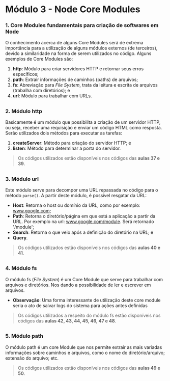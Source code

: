 # Módulo 3 - Node Core Modules
 
### 1. Core Modules fundamentais para criação de softwares em Node

O conhecimento acerca de alguns Core Modules será de extrema importância para a utilização de alguns módulos externos (de terceiros), devido a similaridade na forma de serem utilizados no código. Alguns exemplos de Core Modules são:

1. **http**: Módulo para criar servidores HTTP e retornar seus erros específicos;
2. **path**: Extrair informações de caminhos (paths) de arquivos;
3. **fs**: Abreviação para _File System_, trata da leitura e escrita de arquivos (trabalha com diretórios); e
4. **url**: Módulo para trabalhar com URLs.

##

### 2. Módulo http

Basicamente é um módulo que possibilita a criação de um servidor HTTP, ou seja, receber uma requisição e enviar um código HTML como resposta. Serão utilizados dois métodos para executar as tarefas:

1. **createServer**: Método para criação do servidor HTTP; e
2. **listen**: Método para determinar a porta do servidor.

> Os códigos utilizados estão disponíveis nos códigos das **aulas 37 e 39**.


##

### 3. Módulo url

Este módulo serve para decompor uma URL repassada no código para o método `parse()`. A partir deste módulo, é possível resgatar da URL:

- **Host**: Retorna o host ou domínio da URL, como por exemplo: www.google.com; 
- **Path**: Retorna o diretório/página em que está a aplicação a partir da URL. Por exemplo na url: www.google.com/module. Será retornado '/module'; 
- **Search**: Retorna o que veio após a definição do diretório na URL; e
- **Query**.

> Os códigos utilizados estão disponíveis nos códigos das **aulas 40 e 41**.

##

### 4. Módulo fs

O módulo fs (_File System_) é um Core Module que serve para trabalhar com arquivos e diretórios. Nos dando a possibilidade de ler e escrever em arquivos.

- **Observação**: Uma forma interessante de utilização deste core module seria o ato de salvar logs do sistema para ações antes definidas

> Os códigos utilizados a respeito do módulo fs estão disponíveis nos códigos das **aulas 42, 43, 44, 45, 46, 47 e 48**.


##

### 5. Módulo path

 O módulo path é um core Module que nos permite extrair as mais variadas informações sobre caminhos e arquivos, como o nome do diretório/arquivo; extensão do arquivo; etc.

> Os códigos utilizados estão disponíveis nos códigos das **aulas 49 e 50**.